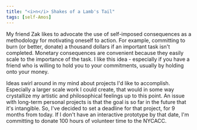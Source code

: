 ```yaml
---
title: "<i>n</i> Shakes of a Lamb's Tail"
tags: [self-Amos]
---
```


My friend Zak likes to advocate the use of self-imposed consequences as a methodology for motivating oneself to action. For example, committing to burn
(or better, donate) a thousand dollars if an important task isn't completed. Monetary consequences are convenient because they easily scale to the importance
of the task. I like this idea - especially if you have a friend who is willing to hold you to your commitments, usually by holding onto your money.

Ideas swirl around in my mind about projects I'd like to accomplish. Especially a larger scale work I could create, that would in some way crystallize my artistic
and philosophical feelings up to this point. An issue with long-term personal projects is that the goal is so far in the future that it's intangible. So, I've decided
to set a deadline for that project, for 9 months from today. If I don't have an interactive prototype by that date, I'm committing to donate 100 hours of volunteer time
to the NYCACC.